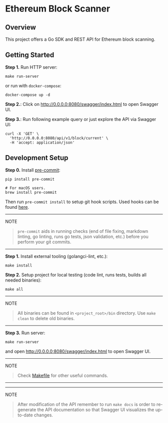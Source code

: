 # Ethereum Block Scanner

## Overview

This project offers a Go SDK and REST API for Ethereum block scanning.

## Getting Started

**Step 1.** Run HTTP server:

```shell script
make run-server
```

or run with `docker-compose`:

```shell script
docker-compose up -d
```

**Step 2.**: Click on http://0.0.0.0:8080/swagger/index.html to open Swagger UI.

**Step 3.**: Run following example query or just explore the API via Swagger UI:

```shell
curl -X 'GET' \
  'http://0.0.0.0:8080/api/v1/block/current' \
  -H 'accept: application/json'
```

## Development Setup

**Step 0.** Install [pre-commit](https://pre-commit.com/):

```shell
pip install pre-commit

# For macOS users.
brew install pre-commit
```

Then run `pre-commit install` to setup git hook scripts.
Used hooks can be found [here](.pre-commit-config.yaml).

______________________________________________________________________

NOTE

> `pre-commit` aids in running checks (end of file fixing,
> markdown linting, go linting, runs go tests, json validation, etc.)
> before you perform your git commits.

______________________________________________________________________

**Step 1.** Install external tooling (golangci-lint, etc.):

```shell script
make install
```

**Step 2.** Setup project for local testing (code lint, runs tests, builds all needed binaries):

```shell script
make all
```

______________________________________________________________________

NOTE

> All binaries can be found in `<project_root>/bin` directory.
> Use `make clean` to delete old binaries.

______________________________________________________________________

**Step 3.** Run server:

```shell
make run-server
```

and open http://0.0.0.0:8080/swagger/index.html to open Swagger UI.

______________________________________________________________________

NOTE

> Check [Makefile](Makefile) for other useful commands.

______________________________________________________________________

______________________________________________________________________

NOTE

> After modification of the API remember to run `make docs` is order to re-generate
> the API documentation so that Swagger UI visualizes the up-to-date changes.
